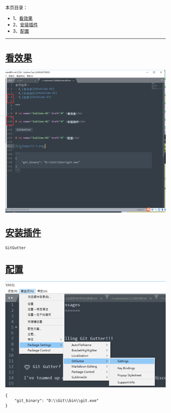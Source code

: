 本页目录：
- 1、[看效果](#Sublime-01)
- 2、[安装插件](#Sublime-02)
- 3、[配置](#Sublime-03)

***

# <a name="Sublime-01" href="#" >看效果</a>

![](image/11-1.png)

# <a name="Sublime-02" href="#" >安装插件</a>

`GitGutter`

# <a name="Sublime-03" href="#" >配置</a>

![](image/11-2.png)

```
{
    "git_binary": "D:\\Git\\bin\\git.exe"
}
```